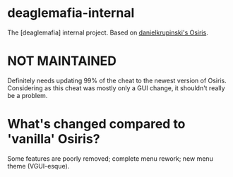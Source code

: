 # deaglemafia-internal
 The [deaglemafia] internal project. Based on [danielkrupinski's Osiris](https://github.com/danielkrupinski/osiris). 
 
# NOT MAINTAINED
Definitely needs updating 99% of the cheat to the newest version of Osiris. Considering as this cheat was mostly only a GUI change, it shouldn't really be a problem.

# What's changed compared to 'vanilla' Osiris?
Some features are poorly removed; complete menu rework; new menu theme (VGUI-esque).
